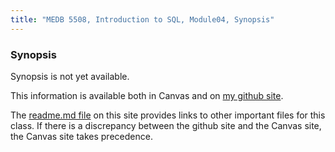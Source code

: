 ```yaml
---
title: "MEDB 5508, Introduction to SQL, Module04, Synopsis"
---
```


<!--This file was created on 2021-08-21-->

### Synopsis

Synopsis is not yet available.

<!---my git--->
This information is available both in Canvas and on [my github site][thisf].

The [readme.md file][mygit] on this site provides links to other important files for this class. If there is a discrepancy between the github site and the Canvas site, the Canvas site takes precedence.

[thisf]: https://github.com/pmean/introduction-to-sql/blob/master/modules/5508-04-synopsis.md
[mygit]: https://github.com/pmean/introduction-to-sql/blob/master/README.md
<!---my git--->
